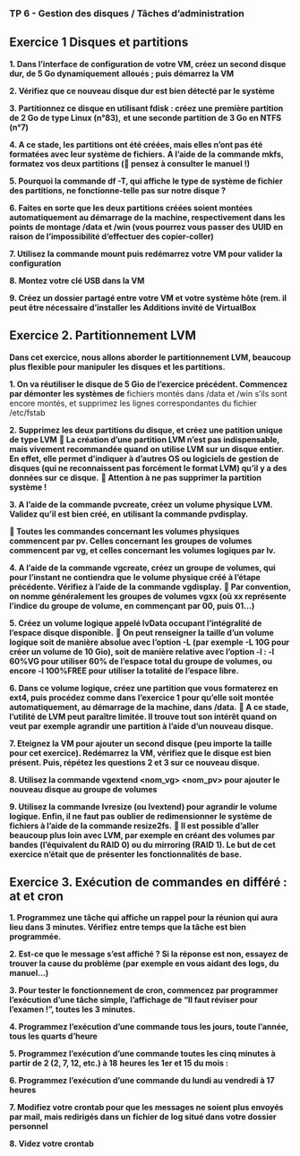 
### TP 6 - Gestion des disques / Tâches d’administration

## Exercice 1 Disques et partitions

**1. Dans l’interface de configuration de votre VM, créez un second disque dur, de 5 Go dynamiquement**
**alloués ; puis démarrez la VM**


**2. Vérifiez que ce nouveau disque dur est bien détecté par le système**

**3. Partitionnez ce disque en utilisant fdisk : créez une première partition de 2 Go de type Linux (n°83),**
**et une seconde partition de 3 Go en NTFS (n°7)**

**4. A ce stade, les partitions ont été créées, mais elles n’ont pas été formatées avec leur système de fichiers.**
**A l’aide de la commande mkfs, formatez vos deux partitions ( pensez à consulter le manuel !)**

**5. Pourquoi la commande df -T, qui affiche le type de système de fichier des partitions, ne fonctionne-telle pas sur notre disque ?**

**6. Faites en sorte que les deux partitions créées soient montées automatiquement au démarrage de la**
**machine, respectivement dans les points de montage /data et /win (vous pourrez vous passer des**
**UUID en raison de l’impossibilité d’effectuer des copier-coller)**

**7. Utilisez la commande mount puis redémarrez votre VM pour valider la configuration**

**8. Montez votre clé USB dans la VM**

**9. Créez un dossier partagé entre votre VM et votre système hôte (rem. il peut être nécessaire d’installer**
**les Additions invité de VirtualBox**

## Exercice 2. Partitionnement LVM
**Dans cet exercice, nous allons aborder le partitionnement LVM, beaucoup plus flexible pour manipuler**
**les disques et les partitions.**

**1. On va réutiliser le disque de 5 Gio de l’exercice précédent. Commencez par démonter les systèmes de**
fichiers montés dans /data et /win s’ils sont encore montés, et supprimez les lignes correspondantes
du fichier /etc/fstab

**2. Supprimez les deux partitions du disque, et créez une patition unique de type LVM**
** La création d’une partition LVM n’est pas indispensable, mais vivement recommandée quand**
**on utilise LVM sur un disque entier. En effet, elle permet d’indiquer à d’autres OS ou logiciels de**
**gestion de disques (qui ne reconnaissent pas forcément le format LVM) qu’il y a des données sur**
**ce disque.**
** Attention à ne pas supprimer la partition système !**

**3. A l’aide de la commande pvcreate, créez un volume physique LVM. Validez qu’il est bien créé, en**
**utilisant la commande pvdisplay.**

** Toutes les commandes concernant les volumes physiques commencent par pv. Celles concernant**
**les groupes de volumes commencent par vg, et celles concernant les volumes logiques par lv.**

**4. A l’aide de la commande vgcreate, créez un groupe de volumes, qui pour l’instant ne contiendra que**
**le volume physique créé à l’étape précédente. Vérifiez à l’aide de la commande vgdisplay.**
** Par convention, on nomme généralement les groupes de volumes vgxx (où xx représente l’indice**
**du groupe de volume, en commençant par 00, puis 01...)**

**5. Créez un volume logique appelé lvData occupant l’intégralité de l’espace disque disponible.**
** On peut renseigner la taille d’un volume logique soit de manière absolue avec l’option -L (par**
**exemple -L 10G pour créer un volume de 10 Gio), soit de manière relative avec l’option -l : -l**
**60%VG pour utiliser 60% de l’espace total du groupe de volumes, ou encore -l 100%FREE pour**
**utiliser la totalité de l’espace libre.**

**6. Dans ce volume logique, créez une partition que vous formaterez en ext4, puis procédez comme dans**
**l’exercice 1 pour qu’elle soit montée automatiquement, au démarrage de la machine, dans /data.**
** A ce stade, l’utilité de LVM peut paraître limitée. Il trouve tout son intérêt quand on veut par**
**exemple agrandir une partition à l’aide d’un nouveau disque.**

**7. Eteignez la VM pour ajouter un second disque (peu importe la taille pour cet exercice). Redémarrez**
**la VM, vérifiez que le disque est bien présent. Puis, répétez les questions 2 et 3 sur ce nouveau disque.**

**8. Utilisez la commande vgextend <nom_vg> <nom_pv> pour ajouter le nouveau disque au groupe de**
**volumes**

**9. Utilisez la commande lvresize (ou lvextend) pour agrandir le volume logique. Enfin, il ne faut pas**
**oublier de redimensionner le système de fichiers à l’aide de la commande resize2fs.**
** Il est possible d’aller beaucoup plus loin avec LVM, par exemple en créant des volumes par**
**bandes (l’équivalent du RAID 0) ou du mirroring (RAID 1). Le but de cet exercice n’était que de**
**présenter les fonctionnalités de base.**

## Exercice 3. Exécution de commandes en différé : at et cron

**1. Programmez une tâche qui affiche un rappel pour la réunion qui aura lieu dans 3 minutes. Vérifiez**
**entre temps que la tâche est bien programmée.**

**2. Est-ce que le message s’est affiché ? Si la réponse est non, essayez de trouver la cause du problème (par**
**exemple en vous aidant des logs, du manuel...)**

**3. Pour tester le fonctionnement de cron, commencez par programmer l’exécution d’une tâche simple,**
**l’affichage de “Il faut réviser pour l’examen !”, toutes les 3 minutes.**

**4. Programmez l’exécution d’une commande tous les jours, toute l’année, tous les quarts d’heure**

**5. Programmez l’exécution d’une commande toutes les cinq minutes à partir de 2 (2, 7, 12, etc.) à 18**
**heures les 1er et 15 du mois :**

**6. Programmez l’exécution d’une commande du lundi au vendredi à 17 heures**

**7. Modifiez votre crontab pour que les messages ne soient plus envoyés par mail, mais redirigés dans un**
**fichier de log situé dans votre dossier personnel**

**8. Videz votre crontab**
